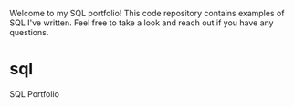 Welcome to my SQL portfolio! This code repository contains examples of SQL I've written. Feel free to take a look and reach out if you have any questions.

# sql
SQL Portfolio
